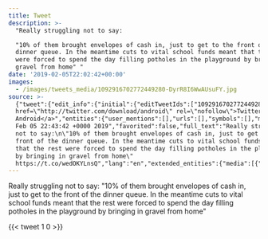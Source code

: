 ```yaml
---
title: Tweet
description: >-
  "Really struggling not to say:

  "10% of them brought envelopes of cash in, just to get to the front of the
  dinner queue. In the meantime cuts to vital school funds meant that the rest
  were forced to spend the day filling potholes in the playground by bringing in
  gravel from home" "
date: '2019-02-05T22:02:42+00:00'
images:
  - /images/tweets_media/1092916702772449280-DyrR8I6WwAUsuFY.jpg
source: >-
  {"tweet":{"edit_info":{"initial":{"editTweetIds":["1092916702772449280"],"editableUntil":"2019-02-05T23:43:42.008Z","editsRemaining":"5","isEditEligible":true}},"retweeted":false,"source":"<a
  href=\"http://twitter.com/download/android\" rel=\"nofollow\">Twitter for
  Android</a>","entities":{"user_mentions":[],"urls":[],"symbols":[],"media":[{"expanded_url":"https://twitter.com/toychicken/status/1092916702772449280/photo/1","indices":["279","302"],"url":"https://t.co/wedOKYLnsQ","media_url":"http://pbs.twimg.com/media/DyrR8I6WwAUsuFY.jpg","id_str":"1092916690705367045","id":"1092916690705367045","media_url_https":"https://pbs.twimg.com/media/DyrR8I6WwAUsuFY.jpg","sizes":{"medium":{"w":"1200","h":"1140","resize":"fit"},"thumb":{"w":"150","h":"150","resize":"crop"},"large":{"w":"2048","h":"1945","resize":"fit"},"small":{"w":"680","h":"646","resize":"fit"}},"type":"photo","display_url":"pic.twitter.com/wedOKYLnsQ"}],"hashtags":[]},"display_text_range":["0","302"],"favorite_count":"1","id_str":"1092916702772449280","truncated":false,"retweet_count":"0","id":"1092916702772449280","possibly_sensitive":false,"created_at":"Tue
  Feb 05 22:43:42 +0000 2019","favorited":false,"full_text":"Really struggling
  not to say:\n\"10% of them brought envelopes of cash in, just to get to the
  front of the dinner queue. In the meantime cuts to vital school funds meant
  that the rest were forced to spend the day filling potholes in the playground
  by bringing in gravel from home\"
  https://t.co/wedOKYLnsQ","lang":"en","extended_entities":{"media":[{"expanded_url":"https://twitter.com/toychicken/status/1092916702772449280/photo/1","indices":["279","302"],"url":"https://t.co/wedOKYLnsQ","media_url":"http://pbs.twimg.com/media/DyrR8I6WwAUsuFY.jpg","id_str":"1092916690705367045","id":"1092916690705367045","media_url_https":"https://pbs.twimg.com/media/DyrR8I6WwAUsuFY.jpg","sizes":{"medium":{"w":"1200","h":"1140","resize":"fit"},"thumb":{"w":"150","h":"150","resize":"crop"},"large":{"w":"2048","h":"1945","resize":"fit"},"small":{"w":"680","h":"646","resize":"fit"}},"type":"photo","display_url":"pic.twitter.com/wedOKYLnsQ"}]}}}
---
```

Really struggling not to say:
"10% of them brought envelopes of cash in, just to get to the front of the dinner queue. In the meantime cuts to vital school funds meant that the rest were forced to spend the day filling potholes in the playground by bringing in gravel from home" 
    
{{< tweet 1 0 >}}
    
